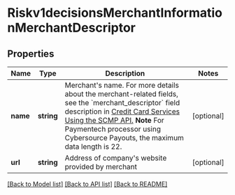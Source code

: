 # Riskv1decisionsMerchantInformationMerchantDescriptor

## Properties
Name | Type | Description | Notes
------------ | ------------- | ------------- | -------------
**name** | **string** | Merchant&#39;s name.  For more details about the merchant-related fields, see the &#x60;merchant_descriptor&#x60; field description in [Credit Card Services Using the SCMP API.](http://apps.cybersource.com/library/documentation/dev_guides/CC_Svcs_SCMP_API/html)  **Note** For Paymentech processor using Cybersource Payouts, the maximum data length is 22. | [optional] 
**url** | **string** | Address of company&#39;s website provided by merchant | [optional] 

[[Back to Model list]](../README.md#documentation-for-models) [[Back to API list]](../README.md#documentation-for-api-endpoints) [[Back to README]](../README.md)


